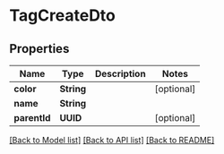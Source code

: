 # TagCreateDto

## Properties
Name | Type | Description | Notes
------------ | ------------- | ------------- | -------------
**color** | **String** |  | [optional] 
**name** | **String** |  | 
**parentId** | **UUID** |  | [optional] 

[[Back to Model list]](../README.md#documentation-for-models) [[Back to API list]](../README.md#documentation-for-api-endpoints) [[Back to README]](../README.md)


